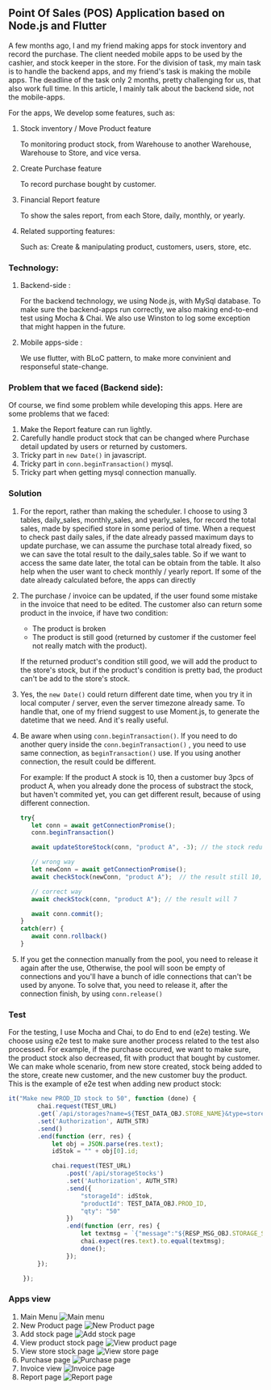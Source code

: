 ## Point Of Sales (POS) Application based on Node.js and Flutter

A few months ago, I and my friend making apps for stock inventory and record the purchase. The client needed mobile apps to be used by the cashier, and stock keeper in the store. For the division of task, my main task is to handle the backend apps, and my friend's task is making the mobile apps. The deadline of the task only 2 months, pretty challenging for us, that also work full time. In this article, I mainly talk about the backend side, not the mobile-apps. 

For the apps, We develop some features, such as: 

1. Stock inventory / Move Product feature
   <p>To monitoring product stock, from Warehouse to another Warehouse, Warehouse to Store, and vice versa.
2. Create Purchase feature
   <p>To record purchase bought by customer.
3. Financial Report feature
   <p>To show the sales report, from each Store, daily, monthly, or yearly. 
4. Related supporting features:
   <p>Such as: Create & manipulating product, customers, users, store, etc.


### Technology:

1. Backend-side :
   <p>For the backend technology, we using Node.js, with MySql database. To make sure the backend-apps run correctly, we also making end-to-end test using Mocha & Chai. We also use Winston to log some exception that might happen in the future. 
2. Mobile apps-side :
   <p>We use flutter, with BLoC pattern, to make more convinient and responseful state-change.
   
### Problem that we faced (Backend side):   

Of course, we find some problem while developing this apps. Here are some problems that we faced:

1. Make the Report feature can run lightly.
2. Carefully handle product stock that can be changed where Purchase detail updated by users or returned by customers.
3. Tricky part in ```new Date()``` in javascript. 
4. Tricky part in ```conn.beginTransaction()``` mysql.
5. Tricky part when getting mysql connection manually.
   
### Solution

1. For the report, rather than making the scheduler. I choose to using 3 tables, daily_sales, monthly_sales, and yearly_sales, for record the total sales, made by specified store in some period of time. When a request to check past daily sales, if the date already passed maximum days to update purchase, we can assume the purchase total already fixed, so we can save the total result to the daily_sales table. So if we want to access the same date later, the total can be obtain from the table. It also help when the user want to check monthly / yearly report. If some of the date already calculated before, the apps can directly

2. The purchase / invoice can be updated, if the user found some mistake in the invoice that need to be edited. The customer also can return some product in the invoice, if have two condition: 
   - The product is broken
   - The product is still good (returned by customer if the customer feel not really match with the product).
   <p>If the returned product's condition still good, we will add the product to the store's stock, but if the product's condition is pretty bad, the product can't be add to the store's stock.

3. Yes, the ```new Date()``` could return different date time, when you try it in local computer / server, even the server timezone already same. To handle that, one of my friend suggest to use Moment.js, to generate the datetime that we need. And it's really useful.
   
4. Be aware when using ```conn.beginTransaction()```. If you need to do another query inside the ```conn.beginTransaction()``` , you need to use same connection, as ```beginTransaction()``` use. If you using another connection, the result could be different.

   For example: If the product A stock is 10, then a customer buy 3pcs of product A, when you already done the process of substract the stock, but haven't commited yet, you can get different result, because of using different connection. 

   ``` javascript
   try{
      let conn = await getConnectionPromise();
      conn.beginTransaction()

      await updateStoreStock(conn, "product A", -3); // the stock reduce to 7

      // wrong way
      let newConn = await getConnectionPromise();
      await checkStock(newConn, "product A");  // the result still 10, because the transaction haven't been commited.

      // correct way
      await checkStock(conn, "product A"); // the result will 7

      await conn.commit();
   }
   catch(err) {
      await conn.rollback()
   }

   ``` 
5. If you get the connection manually from the pool, you need to release it again after the use, Otherwise, the pool will soon be empty of connections and you'll have a bunch of idle connections that can't be used by anyone. To solve that, you need to release it, after the connection finish, by  using ```conn.release()```

### Test

For the testing, I use Mocha and Chai, to do End to end (e2e) testing. We choose using e2e test to make sure another process related to the test also processed. For example, if the purchase occured, we want to make sure, the product stock also decreased, fit with product that bought by customer. We can make whole scenario, from new store created, stock being added to the store, create new customer, and the new customer buy the product. This is the example of e2e test when adding new product stock:

``` javascript
it("Make new PROD_ID stock to 50", function (done) {
        chai.request(TEST_URL)
        .get(`/api/storages?name=${TEST_DATA_OBJ.STORE_NAME}&type=store`)
        .set('Authorization', AUTH_STR)
        .send()
        .end(function (err, res) {
            let obj = JSON.parse(res.text);
            idStok = "" + obj[0].id;

            chai.request(TEST_URL)
                .post('/api/storageStocks')
                .set('Authorization', AUTH_STR)
                .send({
                    "storageId": idStok,
                    "productId": TEST_DATA_OBJ.PROD_ID,
                    "qty": "50"
                })
                .end(function (err, res) {
                    let textmsg = `{"message":"${RESP_MSG_OBJ.STORAGE_STOCK_SCS}"}`;
                    chai.expect(res.text).to.equal(textmsg);
                    done();
                });
        });

    });


```
### Apps view
1. Main Menu
![Main menu](./images/mainmenu.png)   
2. New Product page
![New Product page](./images/newprod.png)
3. Add stock page
![Add stock page](./images/addstock.png)
4. View product stock page
![View product page](./images/view-prod-stock.png)
5. View store stock page
![View store page](./images/view-store-stock.png)
6. Purchase page
![Purchase page](./images/purchase.png)
7. Invoice view
![Invoice page](./images/see-purchase.png)
8. Report page
![Report page](./images/report.png)

